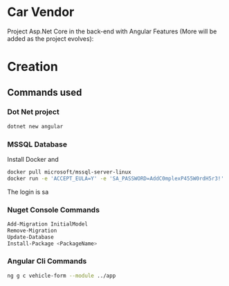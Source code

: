 # Car Vendor
Project Asp.Net Core in the back-end with Angular
Features (More will be added as the project evolves):



# Creation
## Commands used
### Dot Net project
```sh
dotnet new angular
```

### MSSQL Database
Install Docker and
```sh
docker pull microsoft/mssql-server-linux
docker run -e 'ACCEPT_EULA=Y' -e 'SA_PASSWORD=AddC0mplexP455W0rdH5r3!' -p 1433:1433 -v /home/userorotherplace/db:/var/opt/mssql -d microsoft/mssql-server-linux
```
The login is sa

### Nuget Console Commands
```sh
Add-Migration InitialModel
Remove-Migration
Update-Database
Install-Package <PackageName>
```

### Angular Cli Commands
```sh
ng g c vehicle-form --module ../app
```